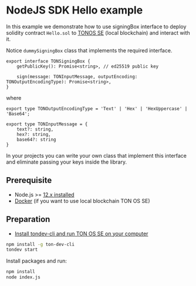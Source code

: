 # NodeJS SDK Hello example

In this example we demonstrate how to use signingBox interface to deploy solidity 
contract `Hello.sol` to [TONOS SE](https://docs.ton.dev/86757ecb2/p/2771b0-overview) (local blockchain) 
and interact with it.

Notice `dummySigningBox` class that implements the required interface.
```
export interface TONSigningBox {
    getPublicKey(): Promise<string>, // ed25519 public key

    sign(message: TONInputMessage, outputEncoding: TONOutputEncodingType): Promise<string>,
}
```
where 
```
export type TONOutputEncodingType = 'Text' | 'Hex' | 'HexUppercase' | 'Base64';

export type TONInputMessage = {
    text?: string,
    hex?: string,
    base64?: string
}

```

In your projects you can write your own class that implement this interface
and eliminate passing your keys inside the library. 

## Prerequisite

* Node.js >= [12.x installed](https://nodejs.org)
* [Docker](https://docs.docker.com/desktop/#download-and-install) (if you want to use local blockchain TON OS SE)


## Preparation

* [Install tondev-cli and run TON OS SE  on your computer](https://docs.ton.dev/86757ecb2/p/206d7d-introduction) 

```sh
npm install -g ton-dev-cli 
tondev start
```

Install packages and run:

```sh
npm install
node index.js
```
